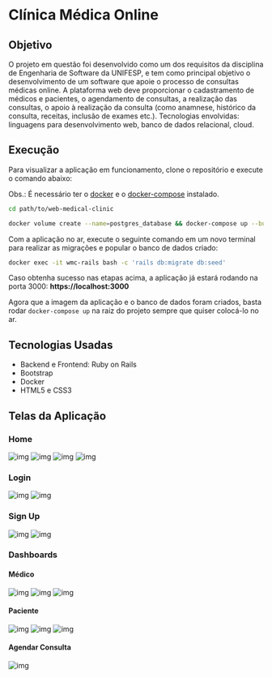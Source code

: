 # Clínica Médica Online

## Objetivo

O projeto em questão foi desenvolvido como um dos requisitos da disciplina de Engenharia de Software da UNIFESP, e tem como principal objetivo o desenvolvimento de um software que apoie o processo de consultas médicas online. A plataforma web deve proporcionar o cadastramento de médicos e pacientes, o agendamento de consultas, a realização das consultas, o apoio à realização da consulta (como anamnese, histórico da consulta, receitas, inclusão de exames etc.). Tecnologias envolvidas: linguagens para desenvolvimento web, banco de dados relacional, cloud. 

## Execução

Para visualizar a aplicação em funcionamento, clone o repositório e execute o comando abaixo:

Obs.: É necessário ter o [docker](https://docs.docker.com/get-docker/) e o [docker-compose](https://docs.docker.com/compose/install/) instalado.

```bash
cd path/to/web-medical-clinic

docker volume create --name=postgres_database && docker-compose up --build
```

Com a aplicação no ar, execute o seguinte comando em um novo terminal para realizar as migrações e popular o banco de dados criado:
```bash
docker exec -it wmc-rails bash -c 'rails db:migrate db:seed'
```
Caso obtenha sucesso nas etapas acima, a aplicação já estará rodando na porta 3000: **https://localhost:3000**

Agora que a imagem da aplicação e o banco de dados foram criados, basta rodar `docker-compose up` na raiz do projeto sempre que quiser colocá-lo no ar. 
## Tecnologias Usadas

- Backend e Frontend: Ruby on Rails
- Bootstrap
- Docker
- HTML5 e CSS3

## Telas da Aplicação

### Home

![img](./screens/00_home-00.jpeg)
![img](./screens/01_home-01-features.jpeg)
![img](./screens/02_home-02-usecases.jpeg)
![img](./screens/03_home-03-devs.jpeg)

### Login

![img](./screens/10_login-medico.jpeg)
![img](./screens/11_login-paciente.jpeg)

### Sign Up

![img](./screens/20_sign-up-medico.jpeg)
![img](./screens/21_sign-up-paciente.jpeg)

### Dashboards

#### Médico

![img](./screens/30_dashboard-medico-00.jpeg)
![img](./screens/31_dashboard-medico-01.jpeg)
![img](./screens/32_dashboard-medico-02.jpeg)

#### Paciente

![img](./screens/40_dashboard-paciente-00.jpeg)
![img](./screens/41_dashboard-paciente-01.jpeg)
![img](./screens/42_dashboard-paciente-02.jpeg)

#### Agendar Consulta

![img](./screens/50_agendar_consulta-01.jpeg)
